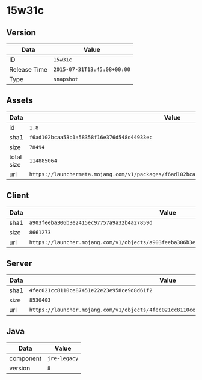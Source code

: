 # 15w31c

## Version

|**Data**        | **Value**                 |
|----------------|-------------------------|
| ID   | ```15w31c```   |
| Release Time   | ```2015-07-31T13:45:08+00:00```   |
| Type   | ```snapshot```   |

## Assets

|**Data**        | **Value**                 |
|----------------|-------------------------|
| id   | ```1.8```   |
| sha1   | ```f6ad102bcaa53b1a58358f16e376d548d44933ec```   |
| size   | ```78494```   |
| total size  | ```114885064```  |
| url       | ```https://launchermeta.mojang.com/v1/packages/f6ad102bcaa53b1a58358f16e376d548d44933ec/1.8.json``` |

## Client

|**Data**        | **Value**                 |
|----------------|-------------------------|
| sha1   | ```a903feeba306b3e2415ec97757a9a32b4a27859d```   |
| size   | ```8661273```   |
| url       | ```https://launcher.mojang.com/v1/objects/a903feeba306b3e2415ec97757a9a32b4a27859d/client.jar``` |

## Server

|**Data**        | **Value**                 |
|----------------|-------------------------|
| sha1   | ```4fec021cc8110ce87451e22e23e958ce9d8d61f2```   |
| size   | ```8530403```   |
| url       | ```https://launcher.mojang.com/v1/objects/4fec021cc8110ce87451e22e23e958ce9d8d61f2/server.jar``` |

## Java

|**Data**        | **Value**                 |
|----------------|-------------------------|
| component   | ```jre-legacy```   |
| version   | ```8```   |